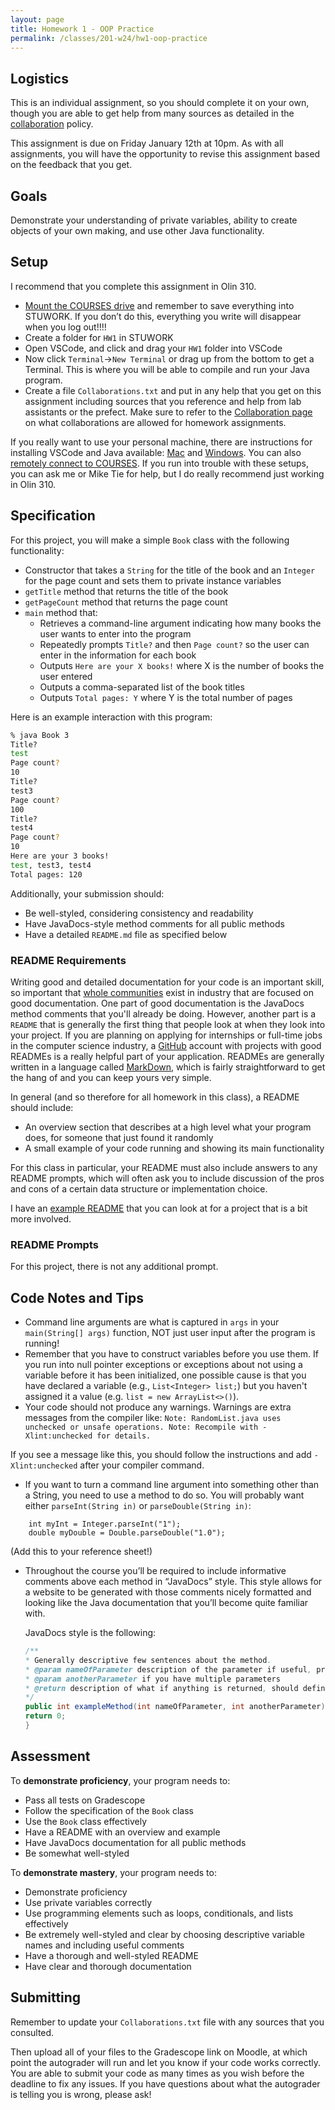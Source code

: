 ```yaml
---
layout: page
title: Homework 1 - OOP Practice
permalink: /classes/201-w24/hw1-oop-practice
---
```


## Logistics
This is an individual assignment, so you should complete it on your own, though you are able to get help from many sources as detailed in the [collaboration](collaboration) policy.

This assignment is due on Friday January 12th at 10pm. As with all assignments, you will have the opportunity to revise this assignment based on the feedback that you get.

## Goals
Demonstrate your understanding of private variables, ability to create objects of your own making, and use other Java functionality.

## Setup
I recommend that you complete this assignment in Olin 310.

* [Mount the COURSES drive](https://wiki.carleton.edu/pages/viewpage.action?spaceKey=carl&title=Fall+2022%3A+CS+111+and+201+workflow+in+CS+labs) and remember to save everything into STUWORK. If you don’t do this, everything you write will disappear when you log out!!!!
* Create a folder for `HW1` in STUWORK 
* Open VSCode, and click and drag your `HW1` folder into VSCode 
* Now click `Terminal`->`New Terminal` or drag up from the bottom to get a Terminal. This is where you will be able to compile and run your Java program.
* Create a file `Collaborations.txt` and put in any help that you get on this assignment including sources that you reference and help from lab assistants or the prefect. Make sure to refer to the [Collaboration page](collaboration) on what collaborations are allowed for homework assignments.

If you really want to use your personal machine, there are instructions for installing VSCode and Java available: [Mac](https://stolafcarleton.teamdynamix.com/TDClient/3356/Portal/KB/ArticleDet?ID=153179) and [Windows](https://stolafcarleton.teamdynamix.com/TDClient/3356/Portal/KB/ArticleDet?ID=153191). You can also [remotely connect to COURSES](https://stolafcarleton.teamdynamix.com/TDClient/2092/Carleton/KB/ArticleDet?ID=148546). If you run into trouble with these setups, you can ask me or Mike Tie for help, but I do really recommend just working in Olin 310.

## Specification
For this project, you will make a simple `Book` class with the following functionality:
* Constructor that takes a `String` for the title of the book and an `Integer` for the page count and sets them to private instance variables
* `getTitle` method that returns the title of the book
* `getPageCount` method that returns the page count
* `main` method that:
    * Retrieves a command-line argument indicating how many books the user wants to enter into the program
    * Repeatedly prompts `Title?` and then `Page count?` so the user can enter in the information for each book
    * Outputs `Here are your X books!` where X is the number of books the user entered
    * Outputs a comma-separated list of the book titles
    * Outputs `Total pages: Y` where Y is the total number of pages


Here is an example interaction with this program:
```bash
% java Book 3    
Title?
test
Page count?
10
Title?
test3
Page count?
100
Title?
test4
Page count?
10
Here are your 3 books!
test, test3, test4
Total pages: 120
```

Additionally, your submission should:
* Be well-styled, considering consistency and readability 
* Have JavaDocs-style method comments for all public methods
* Have a detailed `README.md` file as specified below

### README Requirements
Writing good and detailed documentation for your code is an important skill, so important that [whole communities](https://www.writethedocs.org/) exist in industry that are focused on good documentation. 
One part of good documentation is the JavaDocs method comments that you'll already be doing. 
However, another part is a ```README``` that is generally the first thing that people look at when they look into your project.
If you are planning on applying for internships or full-time jobs in the computer science industry, a [GitHub](https://github.com/) account with projects with good READMEs is a really helpful part of your application. 
READMEs are generally written in a language called [MarkDown](https://www.markdownguide.org/), which is fairly straightforward to get the hang of and you can keep yours very simple.

In general (and so therefore for all homework in this class), a README should include:

* An overview section that describes at a high level what your program does, for someone that just found it randomly
* A small example of your code running and showing its main functionality

For this class in particular, your README must also include answers to any README prompts, which will often ask you to include discussion of the pros and cons of a certain data structure or implementation choice. 

I have an [example README](readme_example) that you can look at for a project that is a bit more involved. 

### README Prompts
For this project, there is not any additional prompt.

## Code Notes and Tips
* Command line arguments are what is captured in `args` in your `main(String[] args)` function, NOT just user input after the program is running!
* Remember that you have to construct variables before you use them. If you run into null pointer exceptions or exceptions about not using a variable before it has been initialized, one possible cause is that you have declared a variable (e.g., `List<Integer> list;`) but you haven't assigned it a value (e.g. `list = new ArrayList<>()`).
* Your code should not produce any warnings. Warnings are extra messages from the compiler like:
      ```
      Note: RandomList.java uses unchecked or unsafe operations.
      Note: Recompile with -Xlint:unchecked for details.
      ```
      
If you see a message like this, you should follow the instructions and add `-Xlint:unchecked` after your compiler command.

* If you want to turn a command line argument into something other than a String, you need to use a method to do so. You will probably want either `parseInt(String in)` or `parseDouble(String in)`:
```
    int myInt = Integer.parseInt("1");
    double myDouble = Double.parseDouble("1.0");
```
(Add this to your reference sheet!)

* Throughout the course you’ll be required to include informative comments above each method in “JavaDocs” style. This style allows for a website to be generated with those comments nicely formatted and looking like the Java documentation that you’ll become quite familiar with.

    JavaDocs style is the following:

    ```java
    /**
    * Generally descriptive few sentences about the method.
    * @param nameOfParameter description of the parameter if useful, probably should mention the type
    * @param anotherParameter if you have multiple parameters
    * @return description of what if anything is returned, should definitely mention the type
    */
    public int exampleMethod(int nameOfParameter, int anotherParameter){
    return 0;
    }
    ```


## Assessment

To **demonstrate proficiency**, your program needs to:
* Pass all tests on Gradescope
* Follow the specification of the `Book` class
* Use the `Book` class effectively
* Have a README with an overview and example
* Have JavaDocs documentation for all public methods
* Be somewhat well-styled

To **demonstrate mastery**, your program needs to:
* Demonstrate proficiency
* Use private variables correctly
* Use programming elements such as loops, conditionals, and lists effectively
* Be extremely well-styled and clear by choosing descriptive variable names and including useful comments 
* Have a thorough and well-styled README
* Have clear and thorough documentation

## Submitting
Remember to update your `Collaborations.txt` file with any sources that you consulted.

Then upload all of your files to the Gradescope link on Moodle, at which point the autograder will run and let you know if your code works correctly. You are able to submit your code as many times as you wish before the deadline to fix any issues. If you have questions about what the autograder is telling you is wrong, please ask!